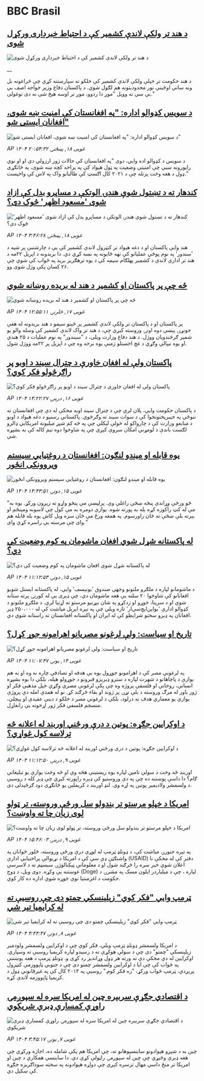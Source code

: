 # BBC Brasil## [د هند تر ولکې لاندې کشمیر کې د احتیاط خبرداری ورکړل شوی](https://www.bbc.co.uk/pashto/live/cp8j8j05e9et?at_campaign=githubrss)![د هند تر ولکې لاندې کشمیر کې د احتیاط خبرداری ورکړل شوی](https://ichef.bbci.co.uk/ace/standard/240/cpsprodpb/021c/live/409d8c30-2c2e-11f0-b26b-ab62c890638b.jpg)__د هند حکومت تر خپلې ولکې لاندې کشمیر کې خلکو ته سپارښتنه کړې چې څراغونه بل ونه ساتي اوځینې نور محدودیتونه هم لګول شوي.
د پاکستان دفاع  وزیر خواجه اصف بي بي سي ته وویل "موږ دا ردوو، موږ تر اوسه هیڅ شی نه دی توغولی."## [د سویس کډوالو اداره: "په افغانستان کې امنیت ښه شوی، افغانان ايستی شو"](https://www.bbc.com/pashto/articles/ce9vzx4kzelo?at_campaign=githubrss)![د سویس کډوالو اداره: "په افغانستان کې امنیت ښه شوی، افغانان ايستی شو"](https://ichef.bbci.co.uk/ace/standard/240/cpsprodpb/7a48/live/afd46720-2c3f-11f0-91e6-51a64481cf05.jpg)_AP ۱۴۰۴ غویی ۱۸, پينځنۍ ۲۰:۵۴:۳۲_د سویس د کډوالو اده وايي، دوی "په افغانستان کې حالات ژور ارزولي دي او او نوي راپورونه ښيي چې امنیتي وضعیت په ټول هېواد کې په پراخه کچه ښه شوی، په ځانګړی ډول د هغه وخت پرتله چې د ۲۰۲۱ کال اګسټ کې طالبانو واک په لاس کې واخیست."## [کندهار ته د تښتول شوې هندۍ الوتکې د مساپرو بدل کې ازاد شوی 'مسعود اظهر' څوک دی؟](https://www.bbc.com/pashto/articles/clyqyyy391zo?at_campaign=githubrss)![کندهار ته د تښتول شوې هندۍ الوتکې د مساپرو بدل کې ازاد شوی 'مسعود اظهر' څوک دی؟](https://ichef.bbci.co.uk/ace/standard/240/cpsprodpb/399a/live/48cf8be0-2bbd-11f0-8ff1-59f5dcf8e9f5.jpg)_AP ۱۴۰۴ غویی ۱۸, پينځنۍ ۳:۴۶:۲۸_هند وایي‌ پاکستان او د دغه هېواد تر کنټرول لاندې کشمیر کې یې د چارشنبې پر شپه د 'سندور' په نوم پوځي عملیاتو کې نهه ځایونه په نښه کړي دي.‌ 
دا بریدونه د اپرېل ۲۲مه د هند تر ادارې لاندې د کشمیر پهلګام سیمه کې د یوه ترهګریز برید په ځواب کې شوي چې ۲۶ کسان پکې وژل شوی وو.## [څه چې پر پاکستان او کشمیر د هند له بریده روښانه شوي](https://www.bbc.com/pashto/articles/c99p9jjg183o?at_campaign=githubrss)![څه چې پر پاکستان او کشمیر د هند له بریده روښانه شوي](https://ichef.bbci.co.uk/ace/standard/240/cpsprodpb/e6e6/live/82407740-2adc-11f0-8f57-b7237f6a66e6.jpg)_AP ۱۴۰۴ غویی ۱۷, څلرنۍ ۱۲:۵۵:۱۱_پر پاکستان او د پاکستان تر ولکې لاندې کشمیر پر ځینو سیمو د هند بریدونه له هغې خونړۍ پېښې دوه اونۍ وروسته کېږي چې، د هند تر واک لاندې کشمیر کې وسله والو یو شمېر ګرځندویان ووژل.
د هند دفاع وزارت ویلي، د "سیندور" په نوم عملیات د ۲۵ هندي او یوه نیپالي وګړي د غچ اخستلو ژمنې یوه برخه وه چې د اپرېل پر ۲۲مه ووژل شول.## [ پاکستان ولې له افغان خاورې د چترال سیند د اوبو پر راګرځولو فکر کوي؟](https://www.bbc.com/pashto/articles/c7vnv52z7pmo?at_campaign=githubrss)![ پاکستان ولې له افغان خاورې د چترال سیند د اوبو پر راګرځولو فکر کوي؟](https://ichef.bbci.co.uk/ace/standard/240/cpsprodpb/884a/live/1cf05770-2a87-11f0-8f57-b7237f6a66e6.jpg)_AP ۱۴۰۴ غویی ۱۶, درېنۍ ۱۴:۲۲:۲۷_د پاکستان حکومت وايي، پلان لري چې د چترال سیند اوبه مخکې له دې چې افغانستان ته ننوځي په خیبرپختونخوا کې د سوات سیند ته وګرځوي.
پاکستاني رسنیو د دغه هېواد د اوبو د منابعو وزارت کې د چارواکو له خولې ليکلي چې په څه کم شپږ میلیونه امریکايي ډالرو لګښت باندې د لومړني امکان سروې کېږي چې په شاوخوا دوه نیم کاله کې به بشپړه شي.## [یوه قابله او میندو لنګون: افغانستان د روغتیايي سیستم ویروونکی انځور](https://www.bbc.com/pashto/articles/c8epz33r583o?at_campaign=githubrss)![یوه قابله او میندو لنګون: افغانستان د روغتیايي سیستم ویروونکی انځور](https://ichef.bbci.co.uk/ace/standard/240/cpsprodpb/3d33/live/757ccf50-2bee-11f0-8ff1-59f5dcf8e9f5.jpg)_AP ۱۴۰۴ غویی ۱۵, دونۍ ۱۴:۴۳:۵۱_"څو ورځې وړاندې پنځه ښځې راغلې وې. پرلپسې مې پنځو واړو ته زېږون ورکړ. یوه به مې له کټ راکوزه کړه بله به پورته شوه. یوازې دومره به مې کول چې لاسونه ومینځم او بېرته بلې ښځې ته ځان راورسوم. په همغه ورځ مې ځان سره ویل کاش یوه بله قابله هم وای چې مرسته یې راسره کړې وای."## [ له پاکستانه شړل شوي افغان ماشومان په کوم وضعیت کې دي؟](https://www.bbc.com/pashto/articles/cp34e793711o?at_campaign=githubrss)![ له پاکستانه شړل شوي افغان ماشومان په کوم وضعیت کې دي؟](https://ichef.bbci.co.uk/ace/standard/240/cpsprodpb/9e47/live/f5c10e50-2bf4-11f0-8ff1-59f5dcf8e9f5.jpg)_AP ۱۴۰۴ غویی ۱۵, دونۍ ۱۱:۱۲:۵۳_د ماشومانو لپاره د ملګرو ملتونو وجهي صندوق 'یونيسف' وايي، له پاکستانه ایستل شویو افغانانو کې شاوخوا ۲۰ سلنه یې هغه ماشومان دي، چې ډېری یې له کورنۍ پرته ستانه شوي او د سرپنا، خوړو او زدکړو په شان بېړنیو مرستو ته اړتیا لري. د ملګرو ملتونو د کډوالو ادارې 'یو‌اېن‌اېچ‌سي‌ار' تازه ویلي چې په تېره اپرېل میاشت کې له ۲۵۰،۰۰۰ ډېر افغانان په ډېرو سختو شرایطو کې له ایران او پاکستانه افغانستان ته راستانه شوي دي.## [تاریخ او سیاست: ولې لرغونو مصریانو اهرامونه جوړ کړل؟](https://www.bbc.com/pashto/articles/c1me41dgxkzo?at_campaign=githubrss)![تاریخ او سیاست: ولې لرغونو مصریانو اهرامونه جوړ کړل؟](https://ichef.bbci.co.uk/ace/standard/240/cpsprodpb/3114/live/e358da60-2bed-11f0-b26b-ab62c890638b.jpg)_AP ۱۴۰۴ غویی ۱۴, يونۍ ۱۱:۰۷:۴۷_په لرغوني مصر کې د اهرامونو جوړول یوه بې هدفه او تصادفي چاره نه وه او نه هم یوازې د پاچاهانو د شهرت لپاره د سترو ډبريزو قبرونو د جوړولو هیله، بلکې دا یوه بشپړه انساني، روحاني او فلسفي پروژه وه چې پکې لرغوني مصري وګړي خپل مذهبي فکر او ژور باور له مرګ وروسته د بلې نړۍ پر ژوند او بقاء څرګند کړ. نو له همدې امله دې پروژې یوازې یو معماري هدف نه درلود، بلکې د لرغوني مصر د خلکو د دیني عقیدې او پېچلي، منسجم فلسفي فکر ژور اړخونه یې رانغاړل.## [د اوکرایین جګړه: پوتین د درې ورځني‌ اوربند له اعلانه څه ترلاسه کول غواړي؟](https://www.bbc.com/pashto/articles/c62g1y72612o?at_campaign=githubrss)![د اوکرایین جګړه: پوتین د درې ورځني‌ اوربند له اعلانه څه ترلاسه کول غواړي؟](https://ichef.bbci.co.uk/ace/standard/240/cpsprodpb/e594/live/e8e13ba0-24de-11f0-8f57-b7237f6a66e6.jpg)_AP ۱۴۰۴ غویی ۹, درېنۍ ۱۱:۱۲:۵۰_اوربند څه وخت د سولې تامین لپاره یوه ریښتینې هڅه وي او څه وخت یوازې یو تبلیغاتي ګام؟  دا داسې پوښتنه ده چې په دې وروستیو کې ډېره راپورته کېږي چې ډېر کله د روسیې د ولسمشر ولادیمیر پوتین په اړه وي.
لنډ اوربند د کرېملین یو ځانګړی دود ګرځېدلی دی.## [امریکا د خپلو  مرستو تر بندولو سل ورځې وروسته، تر ټولو لوی زیان چا ته واوښت؟](https://www.bbc.com/pashto/articles/cwynejp4ee0o?at_campaign=githubrss)![امریکا د خپلو  مرستو تر بندولو سل ورځې وروسته، تر ټولو لوی زیان چا ته واوښت؟](https://ichef.bbci.co.uk/ace/standard/240/cpsprodpb/7c89/live/3173bcc0-2508-11f0-b26b-ab62c890638b.jpg)_AP ۱۴۰۴ غویی ۹, درېنۍ ۱۵:۴۶:۰۳_په تېره جنورۍ میاشت کې، د ډونلډ ټرمپ له لوړې درې ورځې وروسته، څلور ځوانان په واشنګټن ډي سي کې د امریکا د نړیوالې پراختیايي ادارې (USAID) دفتر کې له مخکې نا اعلان شوي خبر سره را څرګند شول او د معلوماتي ټیکنالوژۍ سیسټم ته د لاسرسي غوښتنه یې وکړه.
دوی ویل، د ډوج (Doge) لپاره ، چې د میلیاردر ایلون مسک په مشرۍ د حکومت د اغزمنتیا نوې جوړه شوې اداره ده کار کوي.## [ټرمپ وايي "فکر کوي" زېلېنسکي چمتو دی چې روسيې ته له کرايميا تېر شي](https://www.bbc.com/pashto/articles/c175yervg8qo?at_campaign=githubrss)![ټرمپ وايي "فکر کوي" زېلېنسکي چمتو دی چې روسيې ته له کرايميا تېر شي](https://ichef.bbci.co.uk/ace/standard/240/cpsprodpb/e7f3/live/218c1280-23eb-11f0-9c65-a5c3dc449bf3.jpg)_AP ۱۴۰۴ غویی ۸, دونۍ ۴:۴۴:۴۷_د امریکا ولسمشر ډونلډ ټرمپ ويلي، فکر کوي چې د اوکرايين ولسمشر ولودمير زېلېنسکي "چمتو" دی چې د سولې هوکړې ته د رسېدو لپاره کریمیا روسیې ته وسپاري.  اوکرایین له دې مخکې دې ته ورته هر ډول وړاندیز رد کړی و. ډونلډ ټرمپ د هغه پوښتنې په ځواب کې چې ایا د اوکرایین ولسمشر چمتو دی چې د جنوبي ټاپووزمې کنټرول پرېږدي، ټرمپ ځواب ورکړ، "زه فکر کوم." روسیې په ۲۰۱۴ کال کې په غیرقانوني ډول د کریمیا ټاپووزمه لاندې کړه.## [د اقتصادي جګړې سربېره چین له امريکا سره له سپوږمۍ راوړې کمسارې ډبرې شريکوي](https://www.bbc.com/pashto/articles/cp34pz75n85o?at_campaign=githubrss)![د اقتصادي جګړې سربېره چین له امريکا سره له سپوږمۍ راوړې کمسارې ډبرې شريکوي](https://ichef.bbci.co.uk/ace/standard/240/cpsprodpb/075e/live/ac52eaf0-219e-11f0-9060-674316cb3a1f.jpg)_AP ۱۴۰۴ غویی ۷, يونۍ ۳:۴۵:۱۷_چین به د شپږو هېوادونو ساینسپوهانو ته، چې امریکا هم پکې شامله ده، اجازه ورکړي چې هغه ډبرې وڅېړي چې چين له سپوږمۍ راټولې کړې دي. دا ساينسي همکاري د چين او امریکا تر منځ داسې مهال ترسره کېږي چې دواړه هېوادونه په سخته سوداګريزه جګړه کې ښکېل دي.